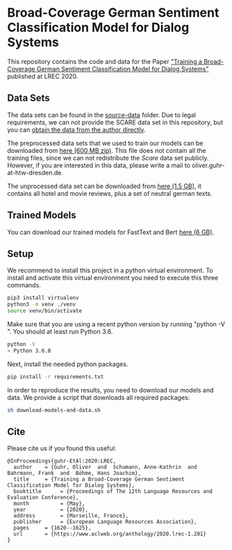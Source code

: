# Broad-Coverage German Sentiment Classification Model for Dialog Systems

This repository contains the code and data for the Paper ["Training a Broad-Coverage German Sentiment Classification Model for Dialog Systems"](http://www.lrec-conf.org/proceedings/lrec2020/pdf/2020.lrec-1.201.pdf) published at LREC 2020.

## Data Sets

The data sets can be found in the [source-data](source-data/) folder. Due to legal requirements, we can not provide the SCARE data set in this repository, but you can [obtain the data from the author directly](http://www.romanklinger.de/scare/).

The preprocessed data sets that we used to train our models can be downloaded from [here (600 MB zip)](https://zenodo.org/record/3693810/files/no-scare-balanced.zip?download=1). This file does not contain all the training files, since we can not redistribute the *Scare* data set publicly. However, if you are interested in this data, please write a mail to oliver.guhr-at-htw-dresden.de.

The unprocessed data set can be downloaded from [here (1.5 GB)](https://zenodo.org/record/3693810/files/sentiment-data-reviews-and-neutral.zip?download=1), it contains all hotel and movie reviews, plus a set of neutral german texts.


## Trained Models

You can download our trained models for FastText and Bert [here (6 GB)](https://zenodo.org/record/3693810/files/models.zip?download=1).

## Setup

We recommend to install this project in a python virtual environment. To install and activate this virtual environment you need to execute this three commands. 

```bash
pip3 install virtualenv
python3 -m venv ./venv
source venv/bin/activate
```
Make sure that you are using a recent python version by running "python -V ". You should at least run Python 3.6.

```bash
python -V 
> Python 3.6.8
```

Next, install the needed python packages.

```bash
pip install -r requirements.txt
```

In order to reproduce the results, you need to download our models and data. We provide a script that downloads all required packages:

```bash
sh download-models-and-data.sh
```


## Cite

Please cite us if you found this useful:

```
@InProceedings{guhr-EtAl:2020:LREC,
  author    = {Guhr, Oliver  and  Schumann, Anne-Kathrin  and  Bahrmann, Frank  and  Böhme, Hans Joachim},
  title     = {Training a Broad-Coverage German Sentiment Classification Model for Dialog Systems},
  booktitle      = {Proceedings of The 12th Language Resources and Evaluation Conference},
  month          = {May},
  year           = {2020},
  address        = {Marseille, France},
  publisher      = {European Language Resources Association},
  pages     = {1620--1625},
  url       = {https://www.aclweb.org/anthology/2020.lrec-1.201}
}
```
